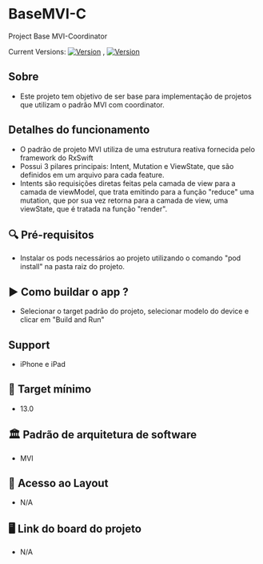 # BaseMVI-C
Project Base MVI-Coordinator

Current Versions: [![Version](https://img.shields.io/badge/Xcode-13.2.1-green)](https://developer.apple.com/xcode/resources/) , [![Version](https://img.shields.io/badge/Swift-5.6-orange)](https://www.swift.org/blog/swift-5.6-released/)

## Sobre
- Este projeto tem objetivo de ser base para implementação de projetos que utilizam o padrão MVI com coordinator.

## Detalhes do funcionamento
- O padrão de projeto MVI utiliza de uma estrutura reativa fornecida pelo framework do RxSwift
- Possui 3 pilares principais: Intent, Mutation e ViewState, que são definidos em um arquivo para cada feature.
- Intents são requisições diretas feitas pela camada de view para a camada de viewModel, que trata emitindo para a função "reduce" uma mutation, que por sua vez retorna para a camada de view, uma viewState, que é tratada na função "render".

## 🔍 Pré-requisitos
- Instalar os pods necessários ao projeto utilizando o comando "pod install" na pasta raiz do projeto.

## ▶️ Como buildar o app ?
- Selecionar o target padrão do projeto, selecionar modelo do device e clicar em "Build and Run"

## Support
- iPhone e iPad

## 🎯 Target mínimo
- 13.0

## 🏛 Padrão de arquitetura de software
- MVI

## 🎨 Acesso ao Layout
- N/A

## 🖥 Link do board do projeto
- N/A

